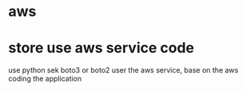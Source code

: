 # aws
# store use aws service code

use python sek boto3 or boto2 user the aws service, base on the aws coding the application 
